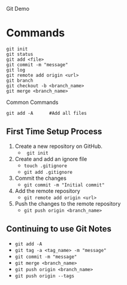 Git Demo

# Commands

``` 
git init
git status
git add <file>
git commit -m "message"
git log
git remote add origin <url>
git branch
git checkout -b <branch_name>
git merge <branch_name>
```

Common Commands
```
git add -A      #Add all files
```

## First Time Setup Process
1. Create a new repository on GitHub.
    - ``` git init```
2. Create and add an ignore file
    - ```touch .gitignore```
    - ```git add .gitignore```
3. Commit the changes
    - ```git commit -m "Initial commit"```
4. Add the remote repository
    - ```git remote add origin <url>```
5. Push the changes to the remote repository
    - ```git push origin <branch_name>```

## Continuing to use Git Notes
- ```git add -A```
- ```git tag -a <tag_name> -m "message"```
- ```git commit -m "message"```
- ```git merge <branch_name>```
- ```git push origin <branch_name>```
- ```git push origin --tags```